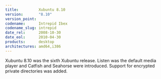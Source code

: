 ```yaml
---
title:         Xubuntu 8.10
version:       "8.10"
version_point:
codename:      Intrepid Ibex
codename_slug: intrepid
date_rel:      2008-10-30
date_eol:      2010-04-30
products:      desktop
architectures: amd64,i386
---
```


Xubuntu 8.10 was the sixth Xubuntu release. Listen was the default media player and Catfish and Seahorse were introduced. Support for encrypted private directories was added.
